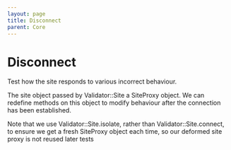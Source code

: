 ```yaml
---
layout: page
title: Disconnect
parent: Core
---
```


# Disconnect

Test how the site responds to various incorrect behaviour.

The site object passed by Validator::Site a SiteProxy object. We can redefine methods
on this object to modify behaviour after the connection has been established.

Note that we use Validator::Site.isolate, rather than Validator::Site.connect,
to ensure we get a fresh SiteProxy object each time, so our deformed site proxy
is not reused later tests

